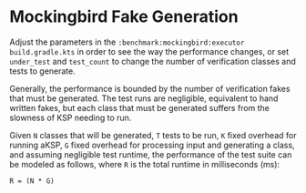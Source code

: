 # Mockingbird Fake Generation

Adjust the parameters in the `:benchmark:mockingbird:executor` `build.gradle.kts` in order to
see the way the performance changes, or set `under_test` and `test_count` to change the number of
verification classes and tests to generate.

Generally, the performance is bounded by the number of verification fakes that must be generated.
The test runs are negligible, equivalent to hand written fakes, but each class that must be
generated suffers from the slowness of KSP needing to run.

Given `N` classes that will be generated, `T` tests to be run, `K` fixed overhead for running aKSP,
`G` fixed overhead for processing input and generating a class, and assuming negligible test
runtime, the performance of the test suite can be modeled as follows, where `R` is the total runtime
in milliseconds (ms):

```
R = (N * G)
```
